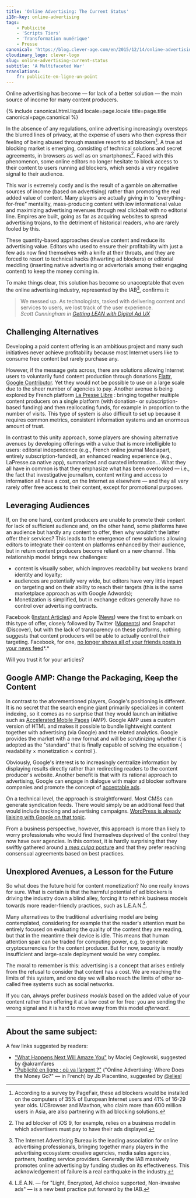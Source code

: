 ```yaml
---
title: 'Online Advertising: The Current Status'
i18n-key: online-advertising
tags:
    - Publicité
    - 'Scripts Tiers'
    - 'Transformation numérique'
    - Presse
canonical: 'https://blog.clever-age.com/en/2015/12/14/online-advertising-the-current-status/'
cloudinary_logo: clever-logo
slug: online-advertising-current-status
subtitle: 'A Multifaceted War'
translations:
    fr: publicite-en-ligne-un-point
---
```


Online advertising has become — for lack of a better solution — the main source
of income for many content producers.

<!-- more -->

{% include canonical.html.liquid
    locale=page.locale
    title=page.title
    canonical=page.canonical
%}

In the absence of any regulations, online advertising increasingly oversteps the
blurred lines of privacy, at the expense of users who then express their feeling
of being abused through massive resort to ad blockers[^1]. A true ad blocking
market is emerging, consisting of technical solutions and secret agreements, in
browsers as well as on smartphones[^0]. Faced with this phenomenon, some online
editors no longer hesitate to block access to their content to users running ad
blockers, which sends a very negative signal to their audience.

[^0]:

    The ad blocker of iOS 9, for example, relies on a business model in which
    advertisers must pay to have their ads displayed.

[^1]:

    According to a survey by PageFair, these ad blockers would be installed on
    the computers of 35% of European Internet users and 41% of 16-29 year olds.
    UCBrowser and Maxthon, who claim more than 600 million users in Asia, are
    also partnering with ad blocking solutions.

This war is extremely costly and is the result of a gamble on alternative
sources of income (based on advertising) rather than promoting the real added
value of content. Many players are actually giving in to "everything-for-free"
mentality, mass-producing content with low informational value and maximizing
advertising revenues through real clickbait with no editorial line. Empires are
built, going as far as acquiring websites to spread advertising trojans, to the
detriment of historical readers, who are rarely fooled by this.

These quantity-based approaches devalue content and reduce its advertising
value. Editors who used to ensure their profitability with just a few ads now
find themselves with a knife at their throats, and they are forced to resort to
technical hacks (thwarting ad blockers) or editorial meddling (inserting native
advertising or advertorials among their engaging content) to keep the money
coming in.

To make things clear, this solution has become so unacceptable that even the
online advertising industry, represented by the IAB[^2], confirms it:

[^2]:

    The Internet Advertising Bureau is the leading association for online
    advertising professionals, bringing together many players in the advertising
    ecosystem: creative agencies, media sales agencies, partners, hosting
    service providers. Generally the IAB massively promotes online advertising
    by funding studies on its effectiveness. This acknowledgement of failure is
    a real earthquake in the industry.

> We messed up. As technologists, tasked with delivering content and services to
> users, we lost track of the user experience.  
> <cite>Scott Cunningham in <a href="http://www.iab.com/news/lean/" >Getting
> LEAN with Digital Ad UX</a></cite>

## Challenging Alternatives

Developing a paid content offering is an ambitious project and many such
initiatives never achieve profitability because most Internet users like to
consume free content but rarely purchase any.

However, if the message gets across, there are solutions allowing Internet users
to voluntarily fund content production through donations
<a href="https://flattr.com/" >Flattr</a>,
<a href="https://www.google.com/contributor/welcome/" >Google Contributor</a>.
Yet they would not be possible to use on a large scale due to the sheer number
of agencies to pay. Another avenue is being explored by French platform
<a href="https://medium.com/@presse_libre" >La Presse Libre</a> : bringing
together multiple content producers on a single platform (with donation- or
subscription-based funding) and then reallocating funds, for example in
proportion to the number of visits. This type of system is also difficult to set
up because it requires common metrics, consistent information systems and an
enormous amount of trust.

In contrast to this unity approach, some players are showing alternative avenues
by developing offerings with a value that is more intelligible to users:
editorial independence (e.g., French online journal Mediapart, entirely
subscription-funded), an enhanced reading experience (e.g., LaPresse.ca native
app), summarized and curated information... What they all have in common is that
they emphasize what has been overlooked — i.e., the fact that investigative
journalism, content writing and access to information all have a cost, on the
Internet as elsewhere — and they all very rarely offer free access to their
content, except for promotional purposes.

## Leveraging Audiences

If, on the one hand, content producers are unable to promote their content for
lack of sufficient audience and, on the other hand, some platforms have an
audience but hardly any content to offer, then why wouldn't the latter offer
their services? This leads to the emergence of new solutions allowing editors to
integrate their content on platforms enhanced by their audience, but in return
content producers become reliant on a new channel. This relationship model
brings new challenges:

<ul>
	<li>content is visually sober, which improves readability but weakens brand identity and loyalty;</li>
	<li>audiences are potentially very wide, but editors have very little impact on targeting and on their ability to reach their targets (this is the same marketplace approach as with Google Adwords);</li>
	<li>Monetization is simplified, but in exchange editors generally have no control over advertising contracts.</li>
</ul>
Facebook (<a href="https://instantarticles.fb.com/" >Instant Articles</a>) and Apple (<a href="http://www.apple.com/news/" >News</a>) were the first to embark on this type of offer, closely followed by Twitter (<a href="https://about.twitter.com/moments" >Moments</a>) and Snapchat (Discover), but with the lack of transparency on these platforms, nothing suggests that content producers will be able to actually control their targeting. Facebook, for one, <a href="http://lexpansion.lexpress.fr/high-tech/les-fantomes-de-facebook-ces-amis-dont-on-ne-recoit-plus-les-messages_1499174.html" >no longer shows all of your friends posts in your news feed</a>*.*

Will you trust it for your articles?

## Google AMP: Change the Packaging, Keep the Content

In contrast to the aforementioned players, Google's positioning is different. It
is no secret that the search engine giant primarily specializes in content
indexing, so it comes as no surprise that they would launch an initiative such
as <a href="https://www.ampproject.org/" >Accelerated Mobile Pages</a> (AMP).
Google AMP uses a custom version of HTML and makes it possible to bundle
lightweight content together with advertising (via Google) and the related
analytics. Google provides the market with a new format and will be scrutinizing
whether it is adopted as the "standard" that is finally capable of solving the
equation { readability × monetization × control }.

Obviously, Google's interest is to increasingly centralize information by
displaying results directly rather than redirecting readers to the content
producer's website. Another benefit is that with its rational approach to
advertising, Google can engage in dialogue with major ad blocker software
companies and promote the concept of
<a href="https://acceptableads.org/" >acceptable ads</a>.

On a technical level, the approach is straightforward. Most CMSs can generate
syndication feeds. There would simply be an additional feed that would include
tracking and advertising campaigns.
<a href="https://vip.wordpress.com/2015/10/07/mobile-web/" >WordPress is already
liaising with Google on that topic</a>.

From a business perspective, however, this approach is more than likely to worry
professionals who would find themselves deprived of the control they now have
over agencies. In this context, it is hardly surprising that they swiftly
gathered around <a href="http://www.iab.com/news/lean/">a _mea culpa_
posture</a> and that they prefer reaching consensual agreements based on best
practices.

## Unexplored Avenues, a Lesson for the Future

So what does the future hold for content monetization? No one really knows for
sure. What is certain is that the harmful potential of ad blockers is driving
the industry down a blind alley, forcing it to rethink business models towards
more reader-friendly practices, such as L.E.A.N.[^3].

[^3]:

    L.E.A.N. — for "Light, Encrypted, Ad choice supported, Non-invasive ads" —
    is a new best practice put forward by the IAB.

Many alternatives to the traditional advertising model are being contemplated,
considering for example that the reader's attention must be entirely focused on
evaluating the quality of the content they are reading, but that in the meantime
their device is idle. This means that human attention span can be traded for
computing power, e.g. to generate cryptocurrencies for the content producer. But
for now, security is mostly insufficient and large-scale deployment would be
very complex.

The moral to remember is this: advertising is a concept that arises entirely
from the refusal to consider that content has a cost. We are reaching the limits
of this system, and one day we will also reach the limits of other so-called
free systems such as social networks.

If you can, always prefer _business models_ based on the added value of your
content rather than offering it at a low cost or for free: you are sending the
wrong signal and it is hard to move away from this model _afterward_.

---

## About the same subject:

A few links suggested by readers:

-   ["What Happens Next Will Amaze You"](http://idlewords.com/talks/what_happens_next_will_amaze_you.htm)
    by Maciej Cegłowski, suggested by @akramfares
-   ["Publicité en ligne : où va l’argent ?"](https://piacentino.com/jb/2015/publicite-en-ligne-ou-va-largent)
    ("Online Advertising: Where Does the Money Go?" — in French) by Jb
    Piacentino, suggested by [@eliesl](https://twitter.com/eliesl)
